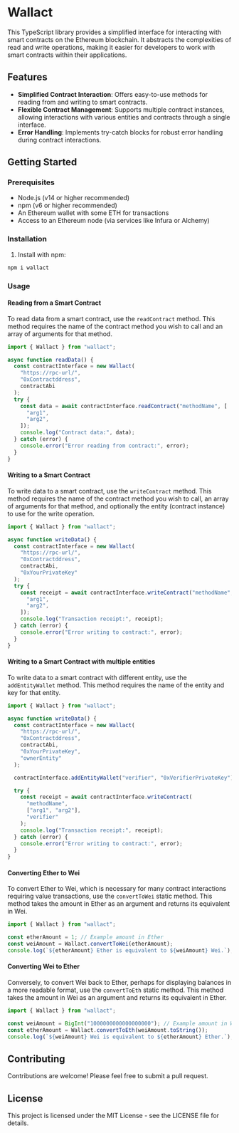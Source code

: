 # Wallact

This TypeScript library provides a simplified interface for interacting with smart contracts on the Ethereum blockchain. It abstracts the complexities of read and write operations, making it easier for developers to work with smart contracts within their applications.

## Features

- **Simplified Contract Interaction**: Offers easy-to-use methods for reading from and writing to smart contracts.
- **Flexible Contract Management**: Supports multiple contract instances, allowing interactions with various entities and contracts through a single interface.
- **Error Handling**: Implements try-catch blocks for robust error handling during contract interactions.

## Getting Started

### Prerequisites

- Node.js (v14 or higher recommended)
- npm (v6 or higher recommended)
- An Ethereum wallet with some ETH for transactions
- Access to an Ethereum node (via services like Infura or Alchemy)

### Installation

1. Install with npm:

```bash
npm i wallact
```

### Usage

#### Reading from a Smart Contract

To read data from a smart contract, use the `readContract` method. This method requires the name of the contract method you wish to call and an array of arguments for that method.

```typescript
import { Wallact } from "wallact";

async function readData() {
  const contractInterface = new Wallact(
    "https://rpc-url/",
    "0xContractddress",
    contractAbi
  );
  try {
    const data = await contractInterface.readContract("methodName", [
      "arg1",
      "arg2",
    ]);
    console.log("Contract data:", data);
  } catch (error) {
    console.error("Error reading from contract:", error);
  }
}
```

#### Writing to a Smart Contract

To write data to a smart contract, use the `writeContract` method. This method requires the name of the contract method you wish to call, an array of arguments for that method, and optionally the entity (contract instance) to use for the write operation.

```typescript
import { Wallact } from "wallact";

async function writeData() {
  const contractInterface = new Wallact(
    "https://rpc-url/",
    "0xContractddress",
    contractAbi,
    "0xYourPrivateKey"
  );
  try {
    const receipt = await contractInterface.writeContract("methodName", [
      "arg1",
      "arg2",
    ]);
    console.log("Transaction receipt:", receipt);
  } catch (error) {
    console.error("Error writing to contract:", error);
  }
}
```

#### Writing to a Smart Contract with multiple entities

To write data to a smart contract with different entity, use the `addEntityWallet` method. This method requires the name of the entity and key for that entity.

```typescript
import { Wallact } from "wallact";

async function writeData() {
  const contractInterface = new Wallact(
    "https://rpc-url/",
    "0xContractddress",
    contractAbi,
    "0xYourPrivateKey",
    "ownerEntity"
  );

  contractInterface.addEntityWallet("verifier", "0xVerifierPrivateKey");

  try {
    const receipt = await contractInterface.writeContract(
      "methodName",
      ["arg1", "arg2"],
      "verifier"
    );
    console.log("Transaction receipt:", receipt);
  } catch (error) {
    console.error("Error writing to contract:", error);
  }
}
```

#### Converting Ether to Wei

To convert Ether to Wei, which is necessary for many contract interactions requiring value transactions, use the `convertToWei` static method. This method takes the amount in Ether as an argument and returns its equivalent in Wei.

```typescript
import { Wallact } from "wallact";

const etherAmount = 1; // Example amount in Ether
const weiAmount = Wallact.convertToWei(etherAmount);
console.log(`${etherAmount} Ether is equivalent to ${weiAmount} Wei.`);
```

#### Converting Wei to Ether

Conversely, to convert Wei back to Ether, perhaps for displaying balances in a more readable format, use the `convertToEth` static method. This method takes the amount in Wei as an argument and returns its equivalent in Ether.

```typescript
import { Wallact } from "wallact";

const weiAmount = BigInt("1000000000000000000"); // Example amount in Wei
const etherAmount = Wallact.convertToEth(weiAmount.toString());
console.log(`${weiAmount} Wei is equivalent to ${etherAmount} Ether.`);
```

## Contributing

Contributions are welcome! Please feel free to submit a pull request.

## License

This project is licensed under the MIT License - see the LICENSE file for details.
